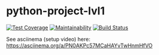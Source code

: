 # python-project-lvl1
[![Test Coverage](https://api.codeclimate.com/v1/badges/a99a88d28ad37a79dbf6/test_coverage)](https://codeclimate.com/github/codeclimate/codeclimate/test_coverage)
[![Maintainability](https://api.codeclimate.com/v1/badges/a99a88d28ad37a79dbf6/maintainability)](https://codeclimate.com/github/codeclimate/codeclimate/maintainability)
[![Build Status](https://travis-ci.org/aryzhkin/python-project-lvl1.svg?branch=master)](https://travis-ci.org/aryzhkin/python-project-lvl1)

See asciinema (setup video) here: https://asciinema.org/a/PN0AKPc57MCaHAYvTwHnmHfVO